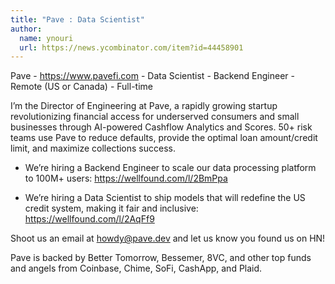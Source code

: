 ```yaml
---
title: "Pave : Data Scientist"
author:
  name: ynouri
  url: https://news.ycombinator.com/item?id=44458901
---
```

Pave - <a href="https:&#x2F;&#x2F;www.pavefi.com" rel="nofollow">https:&#x2F;&#x2F;www.pavefi.com</a> - Data Scientist - Backend Engineer - Remote (US or Canada) - Full-time

I’m the Director of Engineering at Pave, a rapidly growing startup revolutionizing financial access for underserved consumers and small businesses through AI-powered Cashflow Analytics and Scores.
50+ risk teams use Pave to reduce defaults, provide the optimal loan amount&#x2F;credit limit, and maximize collections success.

- We’re hiring a Backend Engineer to scale our data processing platform to 100M+ users: <a href="https:&#x2F;&#x2F;wellfound.com&#x2F;l&#x2F;2BmPpa" rel="nofollow">https:&#x2F;&#x2F;wellfound.com&#x2F;l&#x2F;2BmPpa</a>

- We’re hiring a Data Scientist to ship models that will redefine the US credit system, making it fair and inclusive: <a href="https:&#x2F;&#x2F;wellfound.com&#x2F;l&#x2F;2AqFf9" rel="nofollow">https:&#x2F;&#x2F;wellfound.com&#x2F;l&#x2F;2AqFf9</a>

Shoot us an email at howdy@pave.dev and let us know you found us on HN!

Pave is backed by Better Tomorrow, Bessemer, 8VC, and other top funds and angels from Coinbase, Chime, SoFi, CashApp, and Plaid.
<JobApplication />
